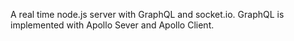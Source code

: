 A real time node.js server with GraphQL and socket.io. GraphQL is implemented with Apollo Sever and Apollo Client.

